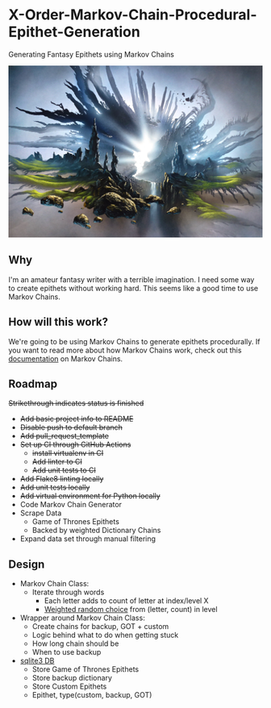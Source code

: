 # X-Order-Markov-Chain-Procedural-Epithet-Generation
Generating Fantasy Epithets using Markov Chains

![fantasy_painting](images/landscape.jpg)

## Why
I'm an amateur fantasy writer with a terrible imagination. I need some way to create epithets without working hard. This seems like a good time to use Markov Chains.

## How will this work?
We're going to be using Markov Chains to generate epithets procedurally. If you want to read more about how Markov Chains work, check out this [documentation](http://pcg.wikidot.com/pcg-algorithm:markov-chain) on Markov Chains.



## Roadmap 
~~Strikethrough indicates status is finished~~
- ~~Add basic project info to README~~
- ~~Disable push to default branch~~
- ~~Add pull_request_template~~
- ~~Set up CI through GitHub Actions~~
	- ~~install virtualenv in CI~~
	- ~~Add linter to CI~~
	- ~~Add unit tests to CI~~
- ~~Add Flake8 linting locally~~
- ~~Add unit tests locally~~
- ~~Add virtual environment for Python locally~~
- Code Markov Chain Generator
- Scrape Data
	- Game of Thrones Epithets
	- Backed by weighted Dictionary Chains
- Expand data set through manual filtering

## Design
- Markov Chain Class:
  - Iterate through words
    - Each letter adds to count of letter at index/level X
    - [Weighted random choice](https://docs.python.org/3/library/random.html#random.choices) from (letter, count) in level
- Wrapper around Markov Chain Class:
  - Create chains for backup, GOT + custom
  - Logic behind what to do when getting stuck
  - How long chain should be
  - When to use backup
- [sqlite3 DB](https://docs.python.org/3/library/sqlite3.html)
	- Store Game of Thrones Epithets
	- Store backup dictionary
	- Store Custom Epithets
	- Epithet, type(custom, backup, GOT)
